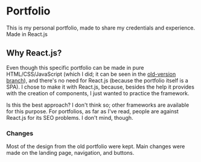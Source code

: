 # Portfolio
This is my personal portfolio, made to share my credentials and experience. Made in React.js

## Why React.js?
Even though this specific portfolio can be made in pure HTML/CSS/JavaScript (which I did; it can be seen in the [old-version branch](https://github.com/robert-arias/robert-arias.github.io/tree/old-version)), and there's no need for React.js (because the portfolio itself is a SPA). I chose to make it with React.js, because, besides the help it provides with the creation of components, I just wanted to practice the framework. 

Is this the best approach? I don't think so; other frameworks are available for this purpose. For portfolios, as far as I've read, people are against React.js for its SEO problems. I don't mind, though.

### Changes
Most of the design from the old portfolio were kept. Main changes were made on the landing page, navigation, and buttons.
